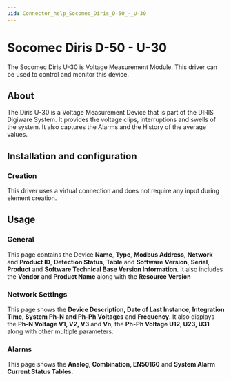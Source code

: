 ```yaml
---
uid: Connector_help_Socomec_Diris_D-50_-_U-30
---
```


# Socomec Diris D-50 - U-30

The Socomec Diris U-30 is Voltage Measurement Module. This driver can be used to control and monitor this device.

## About

The Diris U-30 is a Voltage Measurement Device that is part of the DIRIS Digiware System. It provides the voltage clips, interruptions and swells of the system. It also captures the Alarms and the History of the average values.

## Installation and configuration

### Creation

This driver uses a virtual connection and does not require any input during element creation.

## Usage

### General

This page contains the Device **Name**, **Type**, **Modbus Address**, **Network** and **Product ID**, **Detection Status**, **Table** and **Software** **Version**, **Serial**, **Product** and **Software Technical Base Version Information**. It also includes the **Vendor** and **Product Name** along with the **Resource Version**

### Network Settings

This page shows the **Device Description, Date of Last Instance, Integration Time, System Ph-N and Ph-Ph Voltages** and **Frequency**. It also displays the **Ph-N Voltage V1, V2, V3** and **Vn**, the **Ph-Ph Voltage U12, U23, U31** along with other multiple parameters.

### Alarms

This page shows the **Analog, Combination, EN50160** and **System Alarm Current Status Tables.**
